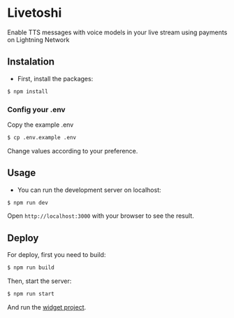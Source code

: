 # Livetoshi
Enable TTS messages with voice models in your live stream using payments on Lightning Network

## Instalation

* First, install the packages:

```bash
$ npm install
```

### Config your .env

Copy the example .env
```bash
$ cp .env.example .env
```

Change values according to your preference.

## Usage

* You can run the development server on localhost:
```bash
$ npm run dev
```

Open `http://localhost:3000` with your browser to see the result.

## Deploy

For deploy, first you need to build:
```bash
$ npm run build
```

Then, start the server:
```bash
$ npm run start
```

And run the [widget project](https://github.com/TheMhv/Livetoshi-Server).